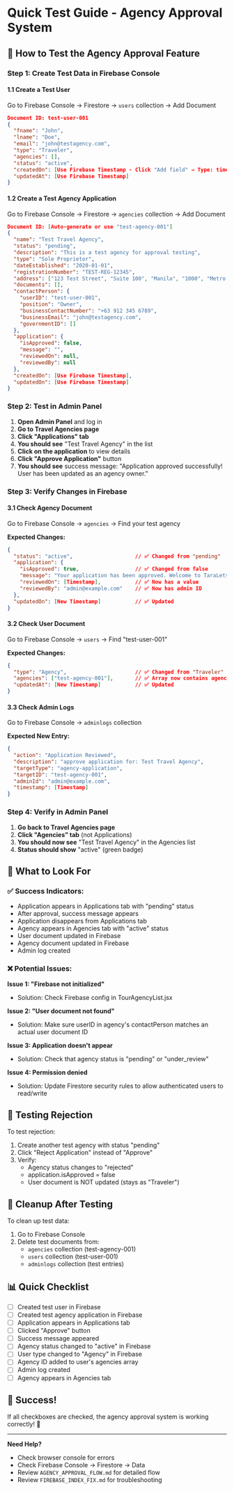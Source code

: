 # Quick Test Guide - Agency Approval System

## 🧪 How to Test the Agency Approval Feature

### Step 1: Create Test Data in Firebase Console

#### 1.1 Create a Test User
Go to Firebase Console → Firestore → `users` collection → Add Document

```json
Document ID: test-user-001
{
  "fname": "John",
  "lname": "Doe",
  "email": "john@testagency.com",
  "type": "Traveler",
  "agencies": [],
  "status": "active",
  "createdOn": [Use Firebase Timestamp - Click "Add field" → Type: timestamp],
  "updatedAt": [Use Firebase Timestamp]
}
```

#### 1.2 Create a Test Agency Application
Go to Firebase Console → Firestore → `agencies` collection → Add Document

```json
Document ID: [Auto-generate or use "test-agency-001"]
{
  "name": "Test Travel Agency",
  "status": "pending",
  "description": "This is a test agency for approval testing",
  "type": "Sole Proprietor",
  "dateEstablished": "2020-01-01",
  "registrationNumber": "TEST-REG-12345",
  "address": ["123 Test Street", "Suite 100", "Manila", "1000", "Metro Manila", "Philippines"],
  "documents": [],
  "contactPerson": {
    "userID": "test-user-001",
    "position": "Owner",
    "businessContactNumber": "+63 912 345 6789",
    "businessEmail": "john@testagency.com",
    "governmentID": []
  },
  "application": {
    "isApproved": false,
    "message": "",
    "reviewedOn": null,
    "reviewedBy": null
  },
  "createdOn": [Use Firebase Timestamp],
  "updatedOn": [Use Firebase Timestamp]
}
```

### Step 2: Test in Admin Panel

1. **Open Admin Panel** and log in
2. **Go to Travel Agencies page**
3. **Click "Applications" tab**
4. **You should see** "Test Travel Agency" in the list
5. **Click on the application** to view details
6. **Click "Approve Application"** button
7. **You should see** success message: "Application approved successfully! User has been updated as an agency owner."

### Step 3: Verify Changes in Firebase

#### 3.1 Check Agency Document
Go to Firebase Console → `agencies` → Find your test agency

**Expected Changes:**
```json
{
  "status": "active",                    // ✅ Changed from "pending"
  "application": {
    "isApproved": true,                  // ✅ Changed from false
    "message": "Your application has been approved. Welcome to TaraLets!",
    "reviewedOn": [Timestamp],           // ✅ Now has a value
    "reviewedBy": "admin@example.com"    // ✅ Now has admin ID
  },
  "updatedOn": [New Timestamp]           // ✅ Updated
}
```

#### 3.2 Check User Document
Go to Firebase Console → `users` → Find "test-user-001"

**Expected Changes:**
```json
{
  "type": "Agency",                      // ✅ Changed from "Traveler"
  "agencies": ["test-agency-001"],       // ✅ Array now contains agency ID
  "updatedAt": [New Timestamp]           // ✅ Updated
}
```

#### 3.3 Check Admin Logs
Go to Firebase Console → `adminlogs` collection

**Expected New Entry:**
```json
{
  "action": "Application Reviewed",
  "description": "approve application for: Test Travel Agency",
  "targetType": "agency-application",
  "targetID": "test-agency-001",
  "adminId": "admin@example.com",
  "timestamp": [Timestamp]
}
```

### Step 4: Verify in Admin Panel

1. **Go back to Travel Agencies page**
2. **Click "Agencies" tab** (not Applications)
3. **You should now see** "Test Travel Agency" in the Agencies list
4. **Status should show** "active" (green badge)

## 🎯 What to Look For

### ✅ Success Indicators:
- Application appears in Applications tab with "pending" status
- After approval, success message appears
- Application disappears from Applications tab
- Agency appears in Agencies tab with "active" status
- User document updated in Firebase
- Agency document updated in Firebase
- Admin log created

### ❌ Potential Issues:

**Issue 1: "Firebase not initialized"**
- Solution: Check Firebase config in TourAgencyList.jsx

**Issue 2: "User document not found"**
- Solution: Make sure userID in agency's contactPerson matches an actual user document ID

**Issue 3: Application doesn't appear**
- Solution: Check that agency status is "pending" or "under_review"

**Issue 4: Permission denied**
- Solution: Update Firestore security rules to allow authenticated users to read/write

## 🔄 Testing Rejection

To test rejection:
1. Create another test agency with status "pending"
2. Click "Reject Application" instead of "Approve"
3. Verify:
   - Agency status changes to "rejected"
   - application.isApproved = false
   - User document is NOT updated (stays as "Traveler")

## 🧹 Cleanup After Testing

To clean up test data:
1. Go to Firebase Console
2. Delete test documents from:
   - `agencies` collection (test-agency-001)
   - `users` collection (test-user-001)
   - `adminlogs` collection (test entries)

## 📊 Quick Checklist

- [ ] Created test user in Firebase
- [ ] Created test agency application in Firebase
- [ ] Application appears in Applications tab
- [ ] Clicked "Approve" button
- [ ] Success message appeared
- [ ] Agency status changed to "active" in Firebase
- [ ] User type changed to "Agency" in Firebase
- [ ] Agency ID added to user's agencies array
- [ ] Admin log created
- [ ] Agency appears in Agencies tab

## 🎉 Success!

If all checkboxes are checked, the agency approval system is working correctly! 🚀

---

**Need Help?**
- Check browser console for errors
- Check Firebase Console → Firestore → Data
- Review `AGENCY_APPROVAL_FLOW.md` for detailed flow
- Review `FIREBASE_INDEX_FIX.md` for troubleshooting
